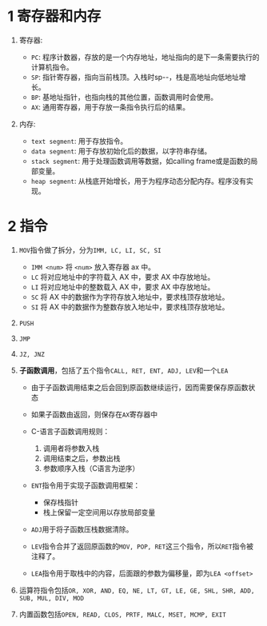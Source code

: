 # 1 寄存器和内存

1. 寄存器:
   - `PC`: 程序计数器，存放的是一个内存地址，地址指向的是下一条需要执行的计算机指令。
   - `SP`: 指针寄存器，指向当前栈顶。入栈时sp--，栈是高地址向低地址增长。
   - `BP`: 基地址指针，也指向栈的其他位置，函数调用时会使用。
   - `AX`: 通用寄存器，用于存放一条指令执行后的结果。

2. 内存:
   - `text segment`: 用于存放指令。
   - `data segment`: 用于存放初始化后的数据，以字符串存储。
   - `stack segment`: 用于处理函数调用等数据，如calling frame或是函数的局部变量。
   - `heap segment`: 从栈底开始增长，用于为程序动态分配内存。程序没有实现。

# 2 指令

1. `MOV`指令做了拆分，分为`IMM, LC, LI, SC, SI`

   - `IMM <num>` 将 `<num>` 放入寄存器 ax 中。
   - `LC` 将对应地址中的字符载入 AX 中，要求 AX 中存放地址。
   - `LI` 将对应地址中的整数载入 AX 中，要求 AX 中存放地址。
   - `SC` 将 AX 中的数据作为字符存放入地址中，要求栈顶存放地址。
   - `SI` 将 AX 中的数据作为整数存放入地址中，要求栈顶存放地址。

2. `PUSH`
3. `JMP`
4. `JZ, JNZ`
5. **子函数调用**，包括了五个指令`CALL, RET, ENT, ADJ, LEV`和一个`LEA`

    - 由于子函数调用结束之后会回到原函数继续运行，因而需要保存原函数状态

    - 如果子函数由返回，则保存在`AX`寄存器中

    - C-语言子函数调用规则：
      1. 调用者将参数入栈
      2. 调用结束之后，参数出栈
      3. 参数顺序入栈（C语言为逆序）

    - `ENT`指令用于实现子函数调用框架：
      - 保存栈指针
      - 栈上保留一定空间用以存放局部变量

    - `ADJ`用于将子函数压栈数据清除。
    - `LEV`指令合并了返回原函数的`MOV, POP, RET`这三个指令，所以`RET`指令被注释了。

    - `LEA`指令用于取栈中的内容，后面跟的参数为偏移量，即为`LEA <offset>`

6. 运算符指令包括`OR, XOR, AND, EQ, NE, LT, GT, LE, GE, SHL, SHR, ADD, SUB, MUL, DIV, MOD`
7. 内置函数包括`OPEN, READ, CLOS, PRTF, MALC, MSET, MCMP, EXIT`
